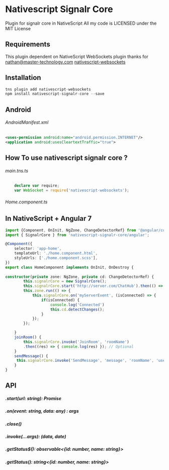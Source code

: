 # Nativescript Signalr Core

Plugin for signalr core in NativeScript
All my code is LICENSED under the MIT License

## Requirements

This plugin dependent on NativeScript WebSockets plugin
thanks for nathan@master-technology.com
[nativescript-websockets](https://www.npmjs.com/package/nativescript-websockets)
## Installation


```javascript
tns plugin add nativescript-websockets
npm install nativescript-signalr-core --save
```
## Android 
###### AndroidManifest.xml
````Xml
<uses-permission android:name="android.permission.INTERNET"/>
<application android:usesCleartextTraffic="true">
````



## How To use nativescript signalr core ?
###### main.tns.ts
```TypeScript
    declare var require;
    var WebSocket = require('nativescript-websockets');
````
###### Home.component.ts
## In NativeScript + Angular 7  
```TypeScript
import {Component, OnInit, NgZone, ChangeDetectorRef} from '@angular/core';
import { SignalrCore } from 'nativescript-signalr-core/angular';

@Component({
    selector: 'app-home',
    templateUrl: './home.component.html',
    styleUrls: ['./home.component.scss'],
})
export class HomeComponent implements OnInit, OnDestroy {
    
constructor(private zone: NgZone, private cd: ChangeDetectorRef) {
        this.signalrCore = new SignalrCore();
        this.signalrCore.start('http://server.com/ChatHub').then(() => {})
        this.zone.run(() => {
            this.signalrCore.on('myServerEvent', (isConnected) => {
                if(isConnected) {
                    console.log('Connected')
                    this.cd.detectChanges();
                }
            });
        });

    }
    joinRoom() {
        this.signalrCore.invoke('JoinRoom', 'roomName')
        .then((res) => { console.log(res) }); // Optional
    }
    sendMessage() {
     this.signalrCore.invoke('SendMessage', 'message', 'roomName', 'user');
    }
}
```

## API
##### .start(url: string): Promise<boolean>
##### .on(event: string, data: any) : args
##### .close()
##### .invoke(...args): (data, date)
##### .getStatus$(): observable<{id: number, name: string}>
##### .getStatus(): string<{id: number, name: string}>



